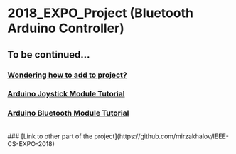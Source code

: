 # 2018_EXPO_Project (Bluetooth Arduino Controller)
## To be continued...
### [Wondering how to add to project?](http://www.studica.com/blog/how-to-setup-github-with-unity-step-by-step-instructions)
### [Arduino Joystick Module Tutorial](https://www.arduino.cc/en/Tutorial/JoyStick)
### [Arduino Bluetooth Module Tutorial](http://www.martyncurrey.com/arduino-and-hc-06-zs-040/)
<br>
### [Link to other part of the project](https://github.com/mirzakhalov/IEEE-CS-EXPO-2018)
